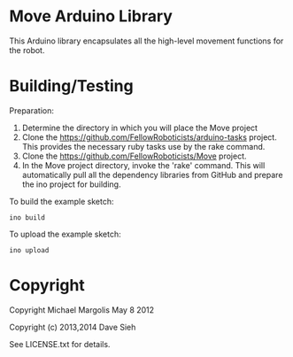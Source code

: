 Move Arduino Library
====================

This Arduino library encapsulates all the high-level movement functions for the
robot.

Building/Testing
================

Preparation:

1. Determine the directory in which you will place the Move project
2. Clone the https://github.com/FellowRoboticists/arduino-tasks project. This provides the necessary ruby tasks use by the rake command.
3. Clone the https://github.com/FellowRoboticists/Move project.
4. In the Move project directory, invoke the 'rake' command. This will automatically pull all the dependency libraries from GitHub and prepare the ino project for building.

To build the example sketch:

```
ino build
```

To upload the example sketch:

```
ino upload
```

Copyright
=========

Copyright Michael Margolis May 8 2012

Copyright (c) 2013,2014 Dave Sieh

See LICENSE.txt for details.
